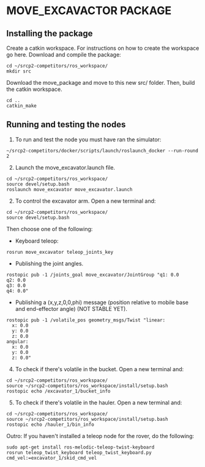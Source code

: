 # MOVE_EXCAVACTOR PACKAGE

## Installing the package

Create a catkin workspace. For instructions on how to create the workspace go here. Download and compile the package:

```
cd ~/srcp2-competitors/ros_workspace/
mkdir src
```

Download the move_package and move to this new src/ folder. Then, build the catkin workspace.

```
cd ..
catkin_make
```

## Running and testing the nodes

1. To run and test the node you must have ran the simulator:

```
~/srcp2-competitors/docker/scripts/launch/roslaunch_docker --run-round 2
```

2. Launch the move_excavator.launch file.

```
cd ~/srcp2-competitors/ros_workspace/
source devel/setup.bash
roslaunch move_excavator move_excavator.launch
```

2. To control the excavator arm. Open a new terminal and:

```
cd ~/srcp2-competitors/ros_workspace/
source devel/setup.bash
```

Then choose one of the following:
- Keyboard teleop:

```
rosrun move_excavator teleop_joints_key
```

- Publishing the joint angles.

```
rostopic pub -1 /joints_goal move_excavator/JointGroup "q1: 0.0 
q2: 0.0
q3: 0.0
q4: 0.0"
``` 

- Publishing a (x,y,z,0,0,phi) message (position relative to mobile base and end-effector angle) (NOT STABLE YET).

```
rostopic pub -1 /volatile_pos geometry_msgs/Twist "linear:
  x: 0.0
  y: 0.0
  z: 0.0
angular:
  x: 0.0
  y: 0.0
  z: 0.0"
  ```

4. To check if there's volatile in the bucket. Open a new terminal and:

```
cd ~/srcp2-competitors/ros_workspace/
source ~/srcp2-competitors/ros_workspace/install/setup.bash
rostopic echo /excavator_1/bucket_info
```

5. To check if there's volatile in the hauler. Open a new terminal and:

```
cd ~/srcp2-competitors/ros_workspace/
source ~/srcp2-competitors/ros_workspace/install/setup.bash
rostopic echo /hauler_1/bin_info
```

Outro:
If you haven't installed a teleop node for the rover, do the following:

```
sudo apt-get install ros-melodic-teleop-twist-keyboard
rosrun teleop_twist_keyboard teleop_twist_keyboard.py cmd_vel:=excavator_1/skid_cmd_vel
```



